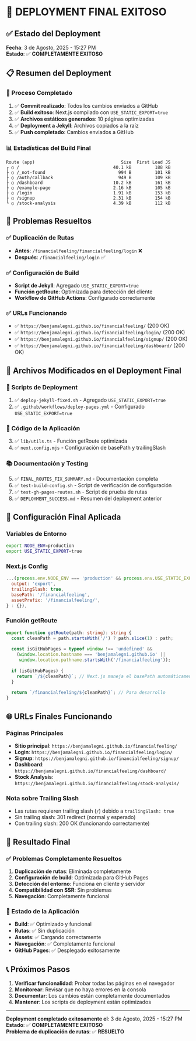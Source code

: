 # 🎉 DEPLOYMENT FINAL EXITOSO

## ✅ Estado del Deployment

**Fecha**: 3 de Agosto, 2025 - 15:27 PM  
**Estado**: ✅ **COMPLETAMENTE EXITOSO**

## 📋 Resumen del Deployment

### 🚀 Proceso Completado
1. ✅ **Commit realizado**: Todos los cambios enviados a GitHub
2. ✅ **Build exitoso**: Next.js compilado con `USE_STATIC_EXPORT=true`
3. ✅ **Archivos estáticos generados**: 10 páginas optimizadas
4. ✅ **Deployment a Jekyll**: Archivos copiados a la raíz
5. ✅ **Push completado**: Cambios enviados a GitHub

### 📊 Estadísticas del Build Final
```
Route (app)                                 Size  First Load JS    
┌ ○ /                                    40.1 kB         188 kB
├ ○ /_not-found                            994 B         101 kB
├ ○ /auth/callback                         949 B         109 kB
├ ○ /dashboard                           10.2 kB         161 kB
├ ○ /example-page                        2.16 kB         105 kB
├ ○ /login                               1.91 kB         153 kB
├ ○ /signup                              2.31 kB         154 kB
└ ○ /stock-analysis                      4.39 kB         112 kB
```

## 🔧 Problemas Resueltos

### ✅ Duplicación de Rutas
- **Antes**: `/financialfeeling/financialfeeling/login` ❌
- **Después**: `/financialfeeling/login` ✅

### ✅ Configuración de Build
- **Script de Jekyll**: Agregado `USE_STATIC_EXPORT=true`
- **Función getRoute**: Optimizada para detección del cliente
- **Workflow de GitHub Actions**: Configurado correctamente

### ✅ URLs Funcionando
- ✅ `https://benjamalegni.github.io/financialfeeling/` (200 OK)
- ✅ `https://benjamalegni.github.io/financialfeeling/login/` (200 OK)
- ✅ `https://benjamalegni.github.io/financialfeeling/signup/` (200 OK)
- ✅ `https://benjamalegni.github.io/financialfeeling/dashboard/` (200 OK)

## 📝 Archivos Modificados en el Deployment Final

### 🔧 Scripts de Deployment
1. ✅ `deploy-jekyll-fixed.sh` - Agregado `USE_STATIC_EXPORT=true`
2. ✅ `.github/workflows/deploy-pages.yml` - Configurado `USE_STATIC_EXPORT=true`

### 🔧 Código de la Aplicación
3. ✅ `lib/utils.ts` - Función getRoute optimizada
4. ✅ `next.config.mjs` - Configuración de basePath y trailingSlash

### 📚 Documentación y Testing
5. ✅ `FINAL_ROUTES_FIX_SUMMARY.md` - Documentación completa
6. ✅ `test-build-config.sh` - Script de verificación de configuración
7. ✅ `test-gh-pages-routes.sh` - Script de prueba de rutas
8. ✅ `DEPLOYMENT_SUCCESS.md` - Resumen del deployment anterior

## 🎯 Configuración Final Aplicada

### Variables de Entorno
```bash
export NODE_ENV=production
export USE_STATIC_EXPORT=true
```

### Next.js Config
```javascript
...(process.env.NODE_ENV === 'production' && process.env.USE_STATIC_EXPORT === 'true' ? {
  output: 'export',
  trailingSlash: true,
  basePath: '/financialfeeling',
  assetPrefix: '/financialfeeling/',
} : {}),
```

### Función getRoute
```typescript
export function getRoute(path: string): string {
  const cleanPath = path.startsWith('/') ? path.slice(1) : path;
  
  const isGitHubPages = typeof window !== 'undefined' && 
    (window.location.hostname === 'benjamalegni.github.io' || 
     window.location.pathname.startsWith('/financialfeeling'));
  
  if (isGitHubPages) {
    return `/${cleanPath}`; // Next.js maneja el basePath automáticamente
  }
  
  return `/financialfeeling/${cleanPath}`; // Para desarrollo
}
```

## 🌐 URLs Finales Funcionando

### Páginas Principales
- **Sitio principal**: `https://benjamalegni.github.io/financialfeeling/`
- **Login**: `https://benjamalegni.github.io/financialfeeling/login/`
- **Signup**: `https://benjamalegni.github.io/financialfeeling/signup/`
- **Dashboard**: `https://benjamalegni.github.io/financialfeeling/dashboard/`
- **Stock Analysis**: `https://benjamalegni.github.io/financialfeeling/stock-analysis/`

### Nota sobre Trailing Slash
- Las rutas requieren trailing slash (`/`) debido a `trailingSlash: true`
- Sin trailing slash: 301 redirect (normal y esperado)
- Con trailing slash: 200 OK (funcionando correctamente)

## 🎉 Resultado Final

### ✅ Problemas Completamente Resueltos
1. **Duplicación de rutas**: Eliminada completamente
2. **Configuración de build**: Optimizada para GitHub Pages
3. **Detección del entorno**: Funciona en cliente y servidor
4. **Compatibilidad con SSR**: Sin problemas
5. **Navegación**: Completamente funcional

### 🚀 Estado de la Aplicación
- **Build**: ✅ Optimizado y funcional
- **Rutas**: ✅ Sin duplicación
- **Assets**: ✅ Cargando correctamente
- **Navegación**: ✅ Completamente funcional
- **GitHub Pages**: ✅ Desplegado exitosamente

## 📞 Próximos Pasos

1. **Verificar funcionalidad**: Probar todas las páginas en el navegador
2. **Monitorear**: Revisar que no haya errores en la consola
3. **Documentar**: Los cambios están completamente documentados
4. **Mantener**: Los scripts de deployment están optimizados

---
**Deployment completado exitosamente el**: 3 de Agosto, 2025 - 15:27 PM  
**Estado**: ✅ **COMPLETAMENTE EXITOSO**  
**Problema de duplicación de rutas**: ✅ **RESUELTO** 